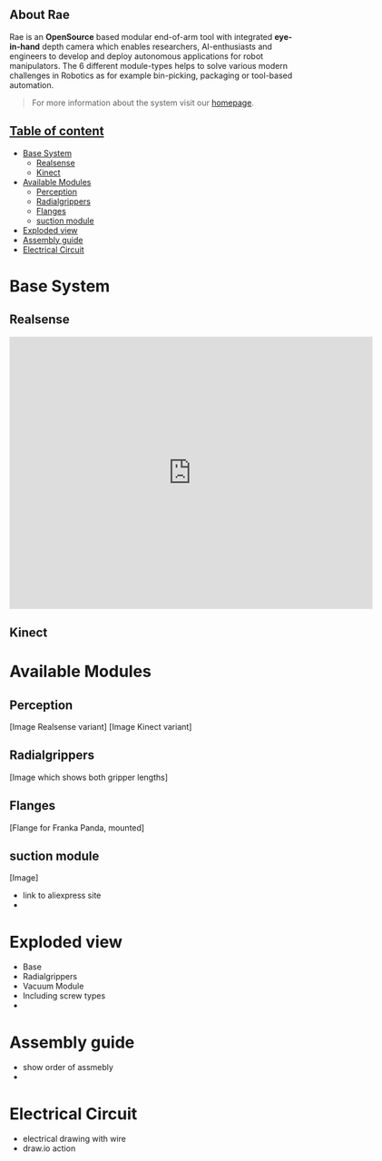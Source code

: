 ## About Rae
Rae is an __OpenSource__ based modular end-of-arm tool with integrated __eye-in-hand__ depth camera which enables researchers, AI-enthusiasts and engineers to develop and deploy autonomous applications for robot manipulators. The 6 different module-types helps to solve various modern challenges in Robotics as for example bin-picking, packaging or tool-based automation. 
> For more information about the system visit our [homepage](#).

## [Table of content](#table-of-content)

- [Base System](#base-system)
  - [Realsense](#realsense)
  - [Kinect](#kinect)
- [Available Modules](#available-modules)
  - [Perception](#perception)
  - [Radialgrippers](#radialgrippers)
  - [Flanges](#flanges)
  - [suction module](#suction-module)
- [Exploded view](#exploded-view)
- [Assembly guide](#assembly-guide)
- [Electrical Circuit](#electrical-circuit)


# Base System
## Realsense
<iframe src="https://myhub.autodesk360.com/ue2aa8d0a/shares/public/SH56a43QTfd62c1cd96853919e44e662e399?mode=embed" width="640" height="480" allowfullscreen="true" webkitallowfullscreen="true" mozallowfullscreen="true"  frameborder="0"></iframe>

## Kinect

# Available Modules
## Perception
[Image Realsense variant]
[Image Kinect variant]
## Radialgrippers
[Image which shows both gripper lengths]

## Flanges
[Flange for Franka Panda, mounted]

## suction module
[Image]
* link to aliexpress site
* 

# Exploded view
* Base 
* Radialgrippers
* Vacuum Module
* Including screw types
* 
# Assembly guide
+ show order of assmebly
+ 
# Electrical Circuit
+ electrical drawing with wire
+ draw.io action
